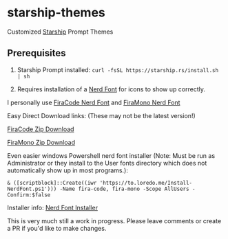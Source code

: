 # starship-themes
Customized [Starship](https://starship.rs/) Prompt Themes
## Prerequisites
1. Starship Prompt installed: `curl -fsSL https://starship.rs/install.sh | sh`

2. Requires installation of a [Nerd Font](https://github.com/ryanoasis/nerd-fonts) for icons to show up correctly.

I personally use [FiraCode Nerd Font](https://github.com/ryanoasis/nerd-fonts/blob/master/patched-fonts/FiraCode) and [FiraMono Nerd Font](https://github.com/ryanoasis/nerd-fonts/blob/master/patched-fonts/FiraMono)


Easy Direct Download links: (These may not be the latest version!)

[FiraCode Zip Download](https://github.com/ryanoasis/nerd-fonts/releases/download/v3.3.0/FiraCode.zip)

[FiraMono Zip Download](https://github.com/ryanoasis/nerd-fonts/releases/download/v3.3.0/FiraMono.zip)

Even easier windows Powershell nerd font installer (Note: Must be run as Administrator or they install to the User fonts directory which does not automatically show up in most programs.):


`& ([scriptblock]::Create((iwr 'https://to.loredo.me/Install-NerdFont.ps1'))) -Name fira-code, fira-mono -Scope AllUsers -Confirm:$false`

Installer info: [Nerd Font Installer](https://github.com/jpawlowski/nerd-fonts-installer-PS)


This is very much still a work in progress.  Please leave comments or create a PR if you'd like to make changes.
